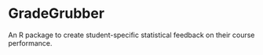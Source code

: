 GradeGrubber
============

An R package to create student-specific statistical feedback on their course performance. 
